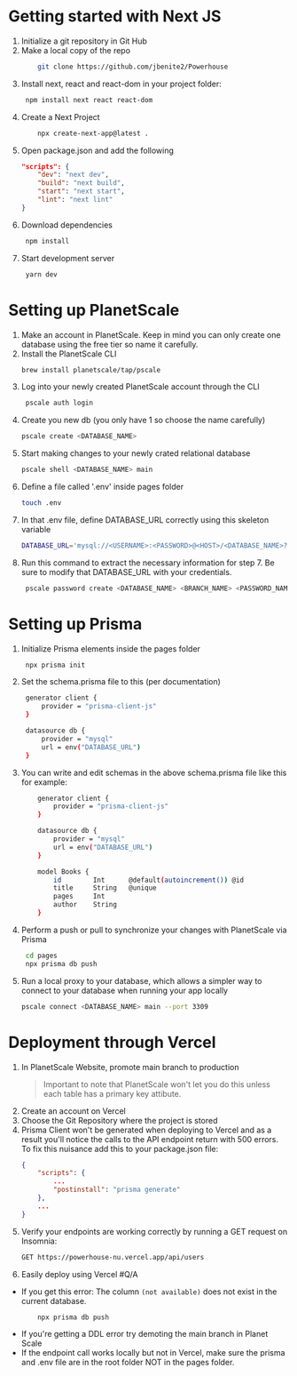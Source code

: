 # Getting started with Next JS

1. Initialize a git repository in Git Hub
2. Make a local copy of the repo
    ```bash
        git clone https://github.com/jbenite2/Powerhouse
    ```
3. Install next, react and react-dom in your project folder:
   ```bash
    npm install next react react-dom
    ```
4. Create a Next Project
    ```bash
        npx create-next-app@latest .
    ``` 
5. Open package.json and add the following 
    ```json
    "scripts": {
        "dev": "next dev",
        "build": "next build",
        "start": "next start",
        "lint": "next lint"
    }
    ```
6. Download dependencies
    ```bash
     npm install
    ```
7. Start development server
    ```bash
     yarn dev
    ```

# Setting up PlanetScale

1. Make an account in PlanetScale. Keep in mind you can only create one database using the free tier so name it carefully. 
2. Install the PlanetScale CLI
    ```bash
    brew install planetscale/tap/pscale
    ```
3. Log into your newly created PlanetScale account through the CLI
   ```bash
    pscale auth login
   ```
4. Create you new db (you only have 1 so choose the name carefully)
    ```bash
    pscale create <DATABASE_NAME>
    ``` 
5. Start making changes to your newly crated relational database
    ```bash
    pscale shell <DATABASE_NAME> main
    ```
6. Define a file called '.env' inside pages folder
    ```bash
    touch .env
    ```
7. In that .env file, define DATABASE_URL correctly using this skeleton variable
    ```bash
    DATABASE_URL='mysql://<USERNAME>:<PASSWORD>@<HOST>/<DATABASE_NAME>?sslaccept=strict'
    ```
8. Run this command to extract the necessary information for step 7. Be sure to modify that DATABASE_URL with your credentials.
   ```bash
    pscale password create <DATABASE_NAME> <BRANCH_NAME> <PASSWORD_NAME>
    ```
# Setting up Prisma
1. Initialize Prisma elements inside the pages folder
    ```bash
     npx prisma init
    ```
2. Set the schema.prisma file to this (per documentation)
   ```bash
    generator client {
        provider = "prisma-client-js"
    }

    datasource db {
        provider = "mysql"
        url = env("DATABASE_URL")
    }
3. You can write and edit schemas in the above schema.prisma file like this for example:

    ```bash
        generator client {
            provider = "prisma-client-js"
        }

        datasource db {
            provider = "mysql"
            url = env("DATABASE_URL")
        }

        model Books {
            id        Int      @default(autoincrement()) @id
            title     String   @unique
            pages     Int
            author    String
        }
    ```
4. Perform a push or pull to synchronize your changes with PlanetScale via Prisma
    ```bash
     cd pages
     npx prisma db push
    ```
5. Run a local proxy to your database, which allows a simpler way to connect to your database when running your app locally
    ```bash
    pscale connect <DATABASE_NAME> main --port 3309
    ```

# Deployment through Vercel
 1. In PlanetScale Website, promote main branch to production
    > Important to note that PlanetScale won't let you do this unless each table has a primary key attibute.
 2. Create an account on Vercel 
 3. Choose the Git Repository where the project is stored
 4. Prisma Client won't be generated when deploying to Vercel and as a result you'll notice the calls to the API endpoint return with 500 errors. To fix this nuisance add this to your package.json file:
    ```json
    {
        "scripts": {
            ...
            "postinstall": "prisma generate"
        },
        ...
    }
    ```
5. Verify your endpoints are working correctly by running a GET request on Insomnia:
    ```bash
    GET https://powerhouse-nu.vercel.app/api/users
    ```
6. Easily deploy using Vercel
#Q/A
- If you get this error: The column `(not available)` does not exist in the current database.
    ```bash
        npx prisma db push
    ```
- If you're getting a DDL error try demoting the main branch in Planet Scale
- If the endpoint call works locally but not in Vercel, make sure the prisma and .env file are in the root folder NOT in the pages folder. 
